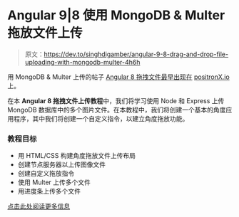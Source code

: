 # Angular 9|8 使用 MongoDB & Multer 拖放文件上传

> 原文：<https://dev.to/singhdigamber/angular-9-8-drag-and-drop-file-uploading-with-mongodb-multer-4h6h>

用 MongoDB & Multer 上传的帖子 [Angular 8 拖拽文件最早出现在](https://www.positronx.io/angular-drag-and-drop-file-uploading-with-mongodb-multer/) [positronX.io](https://www.positronx.io) 上。

在本 **Angular 8 拖拽文件上传教程**中，我们将学习使用 Node 和 Express 上传 MongoDB 数据库中的多个图片文件。在本教程中，我们将创建一个基本的角度应用程序，其中我们将创建一个自定义指令，以建立角度拖放功能。

### 教程目标

*   用 HTML/CSS 构建角度拖放文件上传布局
*   创建节点服务器以上传图像文件
*   创建自定义拖放指令
*   使用 Multer 上传多个文件
*   用进度条上传多个文件

[点击此处阅读更多信息](https://www.positronx.io/angular-drag-and-drop-file-uploading-with-mongodb-multer/)